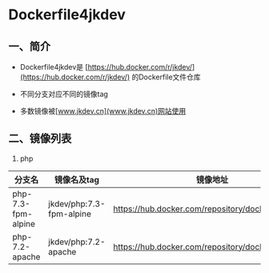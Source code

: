 # Dockerfile4jkdev

## 一、简介
* Dockerfile4jkdev是 [https://hub.docker.com/r/jkdev/](https://hub.docker.com/r/jkdev/) 的Dockerfile文件仓库

* 不同分支对应不同的镜像tag

* 多数镜像被[www.jkdev.cn](www.jkdev.cn)网站使用

## 二、镜像列表
1. php

| 分支名      | 镜像名及tag | 镜像地址 |
| ----------- | ----------- | ----------- |
| php-7.3-fpm-alpine      | jkdev/php:7.3-fpm-alpine       | https://hub.docker.com/repository/docker/jkdev/php       |
| php-7.2-apache   | jkdev/php:7.2-apache        | https://hub.docker.com/repository/docker/jkdev/php        |

